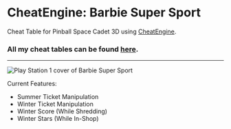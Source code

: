 # CheatEngine: Barbie Super Sport
Cheat Table for Pinball Space Cadet 3D using [CheatEngine](https://www.cheatengine.org).

### All my cheat tables can be found [here](https://github.com/CountDer3k/Cheat-Engine-Projects).
---------

![Play Station 1 cover of Barbie Super Sport](https://upload.wikimedia.org/wikipedia/en/6/61/Barbie_Super_Sports_cover.jpg)

Current Features:
  * Summer Ticket Manipulation
  * Winter Ticket Manipulation
  * Winter Score (While Shredding)
  * Winter Stars (While In-Shop)

